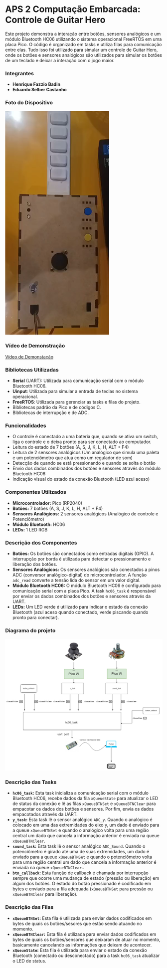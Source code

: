# APS 2 Computação Embarcada: Controle de Guitar Hero

Este projeto demonstra a interação entre botões, sensores analógicos e um módulo Bluetooth HC06 utilizando o sistema operacional FreeRTOS em uma placa Pico. O código é organizado em tasks e utiliza filas para comunicação entre elas. Tudo isso foi utilizado para simular um controle de Guitar Hero, onde os botões e sensores analógicos são utilizados para simular os botões de um teclado e deixar a interação com o jogo maior.

### Integrantes

- **Henrique Fazzio Badin**
- **Eduardo Selber Castanho**

### Foto do Dispositivo

![Foto_Dispositivo](./midia/Guitarra.png)

### Vídeo de Demonstração

[Vídeo de Demonstação](https://www.youtube.com/watch?v=NUJswSWtMAg)

### Bibliotecas Utilizadas

- **Serial** (UART): Utilizada para comunicação serial com o módulo Bluetooth HC06.
- **Uinput**: Utilizada para simular a entrada de teclas no sistema operacional.
- **FreeRTOS**: Utilizada para gerenciar as tasks e filas do projeto.
- Bibliotecas padrão da Pico e de códigos C.
- Bibliotecas de interrupção e de ADC.

### Funcionalidades

- O controle é conectado a uma bateria que, quando se ativa um switch, liga o controle e o deixa pronto para ser conectado ao computador.
- Leitura do estado de 7 botões (A, S, J, K, L, H, ALT + F4)
- Leitura de 2 sensores analógicos (Um analógico que simula uma paleta e um potenciômetro que atua como um regulador de som)
- Detecção de quando se está pressionando e quando se solta o botão
- Envio dos dados combinados dos botões e sensores através do módulo Bluetooth HC06
- Indicação visual do estado da conexão Bluetooth (LED azul aceso)

### Componentes Utilizados

- **Microcontrolador:** Pico (RP2040)
- **Botões:** 7 botões (A, S, J, K, L, H, ALT + F4)
- **Sensores Analógicos:** 2 sensores analógicos (Analógico de controle e Potenciômetro)
- **Módulo Bluetooth:** HC06
- **LEDs:** 1 LED RGB

### Descrição dos Componentes

- **Botões:** Os botões são conectados como entradas digitais (GPIO). A interrupção por borda é utilizada para detectar o pressionamento e liberação dos botões.
- **Sensores Analógicos:** Os sensores analógicos são conectados a pinos ADC (conversor analógico-digital) do microcontrolador. A função `adc_read` converte a tensão lida do sensor em um valor digital.
- **Módulo Bluetooth HC06:** O módulo Bluetooth HC06 é configurado para comunicação serial com a placa Pico. A task `hc06_task` é responsável por enviar os dados combinados dos botões e sensores através da UART.
- **LEDs:** Um LED verde é utilizado para indicar o estado da conexão Bluetooth (azul aceso quando conectado, verde piscando quando pronto para conectar).

### Diagrama do projeto

![Diagrama](./midia/Diagrama_Guitarra.drawio.png)

### Descrição das Tasks

- **`hc06_task`:** Esta task inicializa a comunicação serial com o módulo Bluetooth HC06, recebe dados da fila `xQueueState` para atualizar o LED de status da conexão e lê as filas `xQueueBTNSet` e `xQueueBTNClear` para empacotar os dados dos botões e sensores. Por fim, envia os dados empacotados através da UART.
- **`y_task`:** Esta task lê o sensor analógico `ADC_y`. Quando o analógico é colocado em uma das extremidades do eixo y, um dado é enviado para a queue `xQueueBTNSet` e quando o analógico volta para uma região central um dado que cancela a informação anterior é enviada na queue `xQueueBTNClear`.
- **`sound_task`:** Esta task lê o sensor analógico `ADC_Sound`. Quando o potenciômetro é girado até uma de suas extremidades, um dado é enviado para a queue `xQueueBTNSet` e quando o potenciômetro volta para uma região central um dado que cancela a informação anterior é enviada na queue `xQueueBTNClear`..
- **`btn_callback`:** Esta função de callback é chamada por interrupção sempre que ocorre uma mudança de estado (pressão ou liberação) em algum dos botões. O estado do botão pressionado é codificado em bytes e enviado para a fila adequada (`xQueueBTNSet` para pressão ou `xQueueBTNClear` para liberação).

### Descrição das Filas

- **`xQueueBTNSet`:** Esta fila é utilizada para enviar dados codificados em bytes de quais os botões/sesores que estão sendo atuando no momento.
- **`xQueueBTNClear`:** Esta fila é utilizada para enviar dados codificados em bytes de quais os botões/sensores que deixaram de atuar no momento, basicamente cancelando as informações que deixam de acontecer.
- **`xQueueState`:** Esta fila é utilizada para enviar o estado da conexão Bluetooth (conectado ou desconectado) para a task `hc06_task` atualizar o LED de status.
